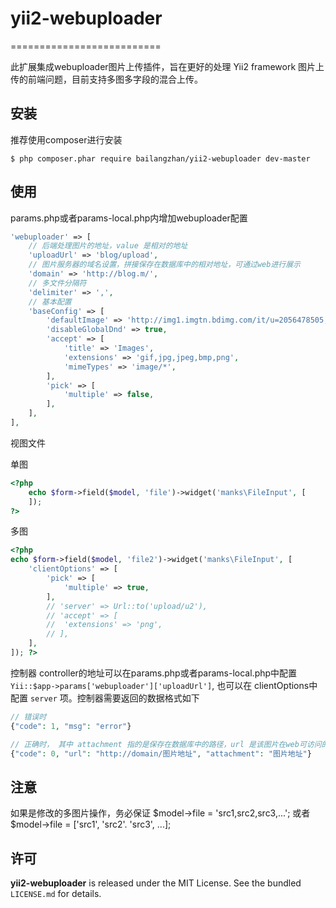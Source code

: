 # yii2-webuploader
==========================

此扩展集成webuploader图片上传插件，旨在更好的处理 Yii2 framework 图片上传的前端问题，目前支持多图多字段的混合上传。

## 安装


推荐使用composer进行安装

```
$ php composer.phar require bailangzhan/yii2-webuploader dev-master
```

## 使用
params.php或者params-local.php内增加webuploader配置
```php
'webuploader' => [
	// 后端处理图片的地址，value 是相对的地址
	'uploadUrl' => 'blog/upload',
	// 图片服务器的域名设置，拼接保存在数据库中的相对地址，可通过web进行展示
	'domain' => 'http://blog.m/',
	// 多文件分隔符
	'delimiter' => ',',
	// 基本配置
	'baseConfig' => [
		'defaultImage' => 'http://img1.imgtn.bdimg.com/it/u=2056478505,162569476&fm=26&gp=0.jpg',
		'disableGlobalDnd' => true,
		'accept' => [
			'title' => 'Images',
			'extensions' => 'gif,jpg,jpeg,bmp,png',
			'mimeTypes' => 'image/*',
		],
		'pick' => [
			'multiple' => false,
		],
	],
],
```

视图文件

单图
```php
<?php 
	echo $form->field($model, 'file')->widget('manks\FileInput', [
	]); 
?>
```

多图
```php
<?php 
echo $form->field($model, 'file2')->widget('manks\FileInput', [
	'clientOptions' => [
		'pick' => [
			'multiple' => true,
		],
		// 'server' => Url::to('upload/u2'),
		// 'accept' => [
		// 	'extensions' => 'png',
		// ],
	],
]); ?>
```

控制器
controller的地址可以在params.php或者params-local.php中配置 `Yii::$app->params['webuploader']['uploadUrl']`, 也可以在 clientOptions中配置 `server` 项。控制器需要返回的数据格式如下
```php
// 错误时
{"code": 1, "msg": "error"}

// 正确时， 其中 attachment 指的是保存在数据库中的路径，url 是该图片在web可访问的地址
{"code": 0, "url": "http://domain/图片地址", "attachment": "图片地址"}
```

## 注意
如果是修改的多图片操作，务必保证 $model->file = 'src1,src2,src3,...'; 或者 $model->file = ['src1', 'src2'. 'src3', ...];

## 许可

**yii2-webuploader** is released under the MIT License. See the bundled `LICENSE.md` for details.

